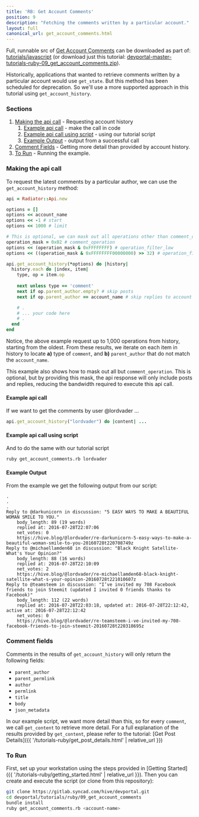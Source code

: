```yaml
---
title: 'RB: Get Account Comments'
position: 9
description: "Fetching the comments written by a particular account."
layout: full
canonical_url: get_account_comments.html
---
```

Full, runnable src of [Get Account Comments](https://gitlab.syncad.com/hive/devportal/-/tree/master/tutorials/ruby/09_get_account_comments) can be downloaded as part of: [tutorials/javascript](https://gitlab.syncad.com/hive/devportal/-/tree/master/tutorials/ruby) (or download just this tutorial: [devportal-master-tutorials-ruby-09_get_account_comments.zip](https://gitlab.syncad.com/hive/devportal/-/archive/master/devportal-master.zip?path=tutorials/ruby/09_get_account_comments)).

Historically, applications that wanted to retrieve comments written by a particular account would use `get_state`.  But this method has been scheduled for deprecation.  So we'll use a more supported approach in this tutorial using `get_account_history`.

### Sections

1. [Making the api call](#making-the-api-call) - Requesting account history
    1. [Example api call](#example-api-call) - make the call in code
    1. [Example api call using script](#example-api-call-using-script) - using our tutorial script
    1. [Example Output](#example-output) - output from a successful call
1. [Comment Fields](#comment-fields) - Getting more detail than provided by account history.
1. [To Run](#to-run) - Running the example.

### Making the api call

To request the latest comments by a particular author, we can use the `get_account_history` method:

```ruby
api = Radiator::Api.new

options = []
options << account_name
options << -1 # start
options << 1000 # limit

# This is optional, we can mask out all operations other than comment_operation.
operation_mask = 0x02 # comment_operation
options << (operation_mask & 0xFFFFFFFF) # operation_filter_low
options << ((operation_mask & 0xFFFFFFFF00000000) >> 32) # operation_filter_high

api.get_account_history(*options) do |history|
  history.each do |index, item|
    type, op = item.op
    
    next unless type == 'comment'
    next if op.parent_author.empty? # skip posts
    next if op.parent_author == account_name # skip replies to account

    # .
    # ... your code here
    # .
  end
end
```

Notice, the above example request up to 1,000 operations from history, starting from the oldest.  From these results, we iterate on each item in history to locate **a)** type of `comment`, and **b)** `parent_author` that do not match the `account_name`.

This example also shows how to mask out all but `comment_operation`.  This is optional, but by providing this mask, the api response will only include posts and replies, reducing the bandwidth required to execute this api call.

#### Example api call

If we want to get the comments by user @lordvader ...

```ruby
api.get_account_history("lordvader") do |content| ...
```

#### Example api call using script

And to do the same with our tutorial script
```bash
ruby get_account_comments.rb lordvader
```

#### Example Output

From the example we get the following output from our script:

```
.
.
.
Reply to @darkunicorn in discussion: "5 EASY WAYS TO MAKE A BEAUTIFUL WOMAN SMILE TO YOU."
	body_length: 89 (19 words)
	replied at: 2016-07-28T22:07:06
	net_votes: 0
	https://hive.blog/@lordvader/re-darkunicorn-5-easy-ways-to-make-a-beautiful-woman-smile-to-you-20160728t220708749z
Reply to @michaellamden68 in discussion: "Black Knight Satellite-What's Your Opinion?"
	body_length: 88 (16 words)
	replied at: 2016-07-28T22:10:09
	net_votes: 2
	https://hive.blog/@lordvader/re-michaellamden68-black-knight-satellite-what-s-your-opinion-20160728t221010607z
Reply to @teamsteem in discussion: "I’ve invited my 708 Facebook friends to join Steemit (updated I invited 0 friends thanks to Facebook)"
	body_length: 112 (22 words)
	replied at: 2016-07-28T22:03:18, updated at: 2016-07-28T22:12:42, active at: 2016-07-28T22:12:42
	net_votes: 0
	https://hive.blog/@lordvader/re-teamsteem-i-ve-invited-my-708-facebook-friends-to-join-steemit-20160728t220318695z
```

### Comment fields

Comments in the results of `get_account_history` will only return the following fields:

* `parent_author`
* `parent_permlink`
* `author`
* `permlink`
* `title`
* `body`
* `json_metadata`

In our example script, we want more detail than this, so for every `comment`, we call `get_content` to retrieve more detail.  For a full explanation of the results provided by `get_content`, please refer to the tutorial: [Get Post Details]({{ '/tutorials-ruby/get_post_details.html' | relative_url }})

### To Run

First, set up your workstation using the steps provided in [Getting Started]({{ '/tutorials-ruby/getting_started.html' | relative_url }}).  Then you can create and execute the script (or clone from this repository):

```bash
git clone https://gitlab.syncad.com/hive/devportal.git
cd devportal/tutorials/ruby/09_get_account_comments
bundle install
ruby get_account_comments.rb <account-name>
```

